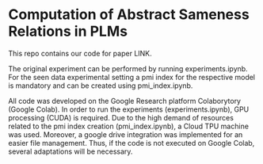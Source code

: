 # Computation of Abstract Sameness Relations in PLMs

This repo contains our code for paper LINK.

The original experiment can be performed by running experiments.ipynb. For the seen data experimental setting a pmi index for the respective model is mandatory and can be created using pmi_index.ipynb.

All code was developed on the Google Research platform Colaborytory (Google Colab). In order to run the experiments (experiments.ipynb), GPU processing (CUDA) is required. Due to the high demand of resources related to the pmi index creation (pmi_index.ipynb), a Cloud TPU machine was used. 
Moreover, a google drive integration was implemented for an easier file management. Thus, if the code is not executed on Google Colab, several adaptations will be necessary.
